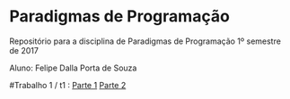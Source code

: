 # Paradigmas de Programação
Repositório para a disciplina de Paradigmas de Programação
1º semestre de 2017

Aluno: Felipe Dalla Porta de Souza

#Trabalho 1 / t1 :
[Parte 1](t1/t1parte1.py)
[Parte 2](t1/t1parte2.py)
